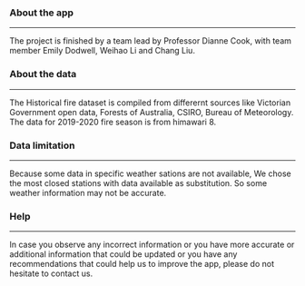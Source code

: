 ### About the app
---
The project is finished by a team lead by Professor Dianne Cook, with team member Emily Dodwell, Weihao Li and Chang Liu.
                      
### About the data
---
The Historical fire dataset is compiled from differernt sources like Victorian Government open data, Forests of Australia, CSIRO, Bureau of Meteorology. The data for 2019-2020 fire season is from himawari 8. 
                     
### Data limitation
---
Because some data in specific weather sations are not available, We chose the most closed stations with data available as substitution. So some weather information may not be accurate.

### Help
---
In case you observe any incorrect information or you have more accurate or additional information that could be updated or you have any recommendations that could help us to improve the app, please do not hesitate to contact us. 


